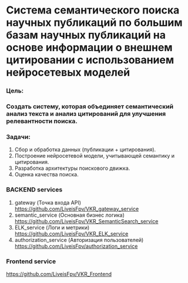 # Система семантического поиска научных публикаций по большим базам научных публикаций на основе информации о внешнем цитировании с использованием нейросетевых моделей
### Цель: 
### Создать систему, которая объединяет семантический анализ текста и анализ цитирований для улучшения релевантности поиска.
### Задачи:
1. Сбор и обработка данных (публикации + цитирования).
2. Построение нейросетевой модели, учитывающей семантику и цитирования.
3. Разработка архитектуры поискового движка.
4. Оценка качества поиска.
### BACKEND services
1. gateway (Точка входа API) https://github.com/LiveisFpv/VKR_gateway_service 
2. semantic_service (Основная бизнес логика) https://github.com/LiveisFpv/VKR_SemanticSearch_service
3. ELK_service (Логи и метрики) https://github.com/LiveisFpv/VKR_ELK_service
4. authorization_service (Авторизация пользователей) https://github.com/LiveisFpv/authorization_service
### Frontend service
https://github.com/LiveisFpv/VKR_Frontend
